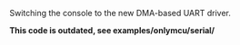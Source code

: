 Switching the console to the new DMA-based UART driver.

**This code is outdated, see examples/onlymcu/serial/**
